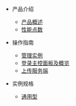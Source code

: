 * 产品介绍

  * [产品概述](./summary.md)
  * [性能点数](./cpu-points.md)

* 操作指南

  * [管理实例](./manage.md)
  * [登录主控面板及概览](./login-panel.md)
  * [上传服务端](./upload-file.md)
  
* 实例规格

  * [通用型](./standard-basic.md)
  
